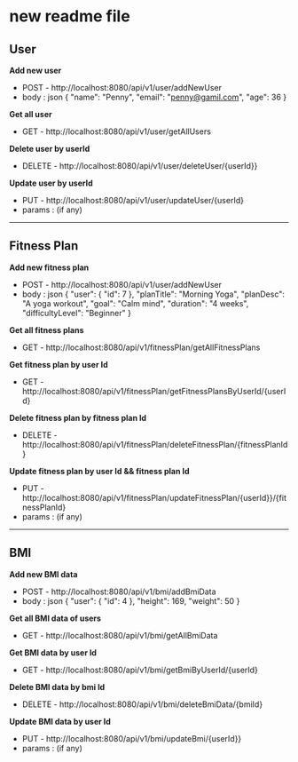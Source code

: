 # new readme file

## User
**Add new user**
- POST - http://localhost:8080/api/v1/user/addNewUser
- body : json
    {
        "name": "Penny",
        "email": "penny@gamil.com",
        "age": 36
    }

**Get all user**
- GET - http://localhost:8080/api/v1/user/getAllUsers

**Delete user by userId**
- DELETE - http://localhost:8080/api/v1/user/deleteUser/{userId}}

**Update user by userId**
- PUT - http://localhost:8080/api/v1/user/updateUser/{userId}
- params : (if any)

---

## Fitness Plan
**Add new fitness plan**
- POST - http://localhost:8080/api/v1/user/addNewUser
- body : json
  {
  "user": {
  "id": 7
  },
  "planTitle": "Morning Yoga",
  "planDesc": "A yoga workout",
  "goal": "Calm mind",
  "duration": "4 weeks",
  "difficultyLevel": "Beginner"
  }

**Get all fitness plans**
- GET - http://localhost:8080/api/v1/fitnessPlan/getAllFitnessPlans

**Get fitness plan by user Id**
- GET - http://localhost:8080/api/v1/fitnessPlan/getFitnessPlansByUserId/{userId}

**Delete fitness plan by fitness plan Id**
- DELETE - http://localhost:8080/api/v1/fitnessPlan/deleteFitnessPlan/{fitnessPlanId}

**Update fitness plan by user Id && fitness plan Id**
- PUT - http://localhost:8080/api/v1/fitnessPlan/updateFitnessPlan/{userId}}/{fitnessPlanId}
- params : (if any)

------

## BMI
**Add new BMI data**
- POST - http://localhost:8080/api/v1/bmi/addBmiData
- body : json
    {
    "user": {
    "id": 4
    },
    "height": 169,
    "weight": 50
    }

**Get all BMI data of users**
- GET - http://localhost:8080/api/v1/bmi/getAllBmiData

**Get BMI data by user Id**
- GET - http://localhost:8080/api/v1/bmi/getBmiByUserId/{userId}

**Delete BMI data by bmi Id**
- DELETE - http://localhost:8080/api/v1/bmi/deleteBmiData/{bmiId}

**Update BMI data by user Id**
- PUT - http://localhost:8080/api/v1/bmi/updateBmi/{userId}}
- params : (if any)

